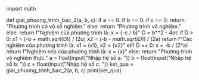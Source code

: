 import math

def giai_phuong_trinh_bac_2(a, b, c):
    if a == 0:
        if b == 0:
            if c == 0:
                return "Phương trình có vô số nghiệm."
            else:
                return "Phương trình vô nghiệm."
        else:
            return f"Nghiệm của phương trình là: x = {-c / b}"
            D = b**2 - 4*a*c
            if D > 0:
        x1 = (-b + math.sqrt(D)) / (2*a)
        x2 = (-b - math.sqrt(D)) / (2*a)
        return f"Các nghiệm của phương trình là: x1 = {x1}, x2 = {x2}"
    elif D == 0:
        x = -b / (2*a)
        return f"Nghiệm kép của phương trình là: x = {x}"
    else:
        return "Phương trình vô nghiệm thực."
a = float(input("Nhập hệ số a: "))
b = float(input("Nhập hệ số b: "))
c = float(input("Nhập hệ số c: "))
ket_qua = giai_phuong_trinh_bac_2(a, b, c)
print(ket_qua)

